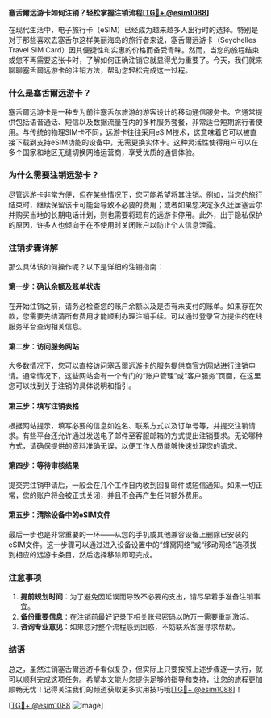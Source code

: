 **塞舌爾远游卡如何注销？轻松掌握注销流程[[TG💪+ @esim1088](https://t.me/s/esim1088)]**

在现代生活中，电子旅行卡（eSIM）已经成为越来越多人出行时的选择。特别是对于那些喜欢去塞舌尔这样美丽海岛的旅行者来说，塞舌爾远游卡（Seychelles Travel SIM Card）因其便捷性和实惠的价格而备受青睐。然而，当您的旅程结束或您不再需要这张卡时，了解如何正确注销它就显得尤为重要了。今天，我们就来聊聊塞舌爾远游卡的注销方法，帮助您轻松完成这一过程。

### 什么是塞舌爾远游卡？

塞舌爾远游卡是一种专为前往塞舌尔旅游的游客设计的移动通信服务卡。它通常提供包括语音通话、短信以及数据流量在内的多种服务套餐，非常适合短期旅行者使用。与传统的物理SIM卡不同，远游卡往往采用eSIM技术，这意味着它可以被直接下载到支持eSIM功能的设备中，无需更换实体卡。这种灵活性使得用户可以在多个国家和地区无缝切换网络运营商，享受优质的通信体验。

### 为什么需要注销远游卡？

尽管远游卡非常方便，但在某些情况下，您可能希望将其注销。例如，当您的旅行结束时，继续保留该卡可能会导致不必要的费用；或者如果您决定永久迁居塞舌尔并购买当地的长期电话计划，则也需要将现有的远游卡停用。此外，出于隐私保护的原因，许多人也倾向于在不使用时关闭账户以防止个人信息泄露。

### 注销步骤详解

那么具体该如何操作呢？以下是详细的注销指南：

#### 第一步：确认余额及账单状态
在开始注销之前，请务必检查您的账户余额以及是否有未支付的账单。如果存在欠款，您需要先结清所有费用才能顺利办理注销手续。可以通过登录官方提供的在线服务平台查询相关信息。

#### 第二步：访问服务网站
大多数情况下，您可以直接访问塞舌爾远游卡的服务提供商官方网站进行注销申请。通常情况下，这些网站会有一个专门的“账户管理”或“客户服务”页面，在这里您可以找到关于注销的具体说明和指引。

#### 第三步：填写注销表格
根据网站提示，填写必要的信息如姓名、联系方式以及订单号等，并提交注销请求。有些平台还允许通过发送电子邮件至客服邮箱的方式提出注销要求。无论哪种方式，请确保提供的资料准确无误，以便工作人员能够快速处理您的请求。

#### 第四步：等待审核结果
提交完注销申请后，一般会在几个工作日内收到回复邮件或短信通知。如果一切正常，您的账户将会被正式关闭，并且不会再产生任何额外费用。

#### 第五步：清除设备中的eSIM文件
最后一步也是非常重要的一环——从您的手机或其他兼容设备上删除已安装的eSIM文件。这一步骤可以通过进入设备设置中的“蜂窝网络”或“移动网络”选项找到相应的远游卡条目，然后选择移除即可完成。

### 注意事项

1. **提前规划时间**：为了避免因延误而导致不必要的支出，请尽早着手准备注销事宜。
2. **备份重要信息**：在注销前最好记录下相关账号密码以防万一需要重新激活。
3. **咨询专业意见**：如果您对整个流程感到困惑，不妨联系客服寻求帮助。

### 结语

总之，虽然注销塞舌爾远游卡看似复杂，但实际上只要按照上述步骤逐一执行，就可以顺利完成这项任务。希望本文能为您提供足够的指导和支持，让您的旅程更加顺畅无忧！记得关注我们的频道获取更多实用技巧哦[[TG💪+ @esim1088](https://t.me/s/esim1088)]！

[[TG💪+ @esim1088](https://t.me/s/esim1088) ![Image](https://i.postimg.cc/4NQfJmqS/Snipaste-2025-05-13-00-14-12.png)]